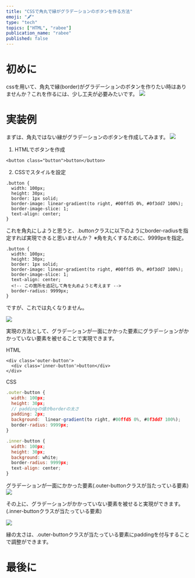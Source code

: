 ```yaml
---
title: "CSSで角丸で縁がグラデーションのボタンを作る方法"
emoji: "🖋"
type: "tech"
topics: ["HTML", "rabee"]
publication_name: "rabee"
published: false
---
```


# 初めに
cssを用いて、角丸で縁(border)がグラデーションのボタンを作りたい時はありませんか？これを作るには、少し工夫が必要みたいです。
![](https://storage.googleapis.com/zenn-user-upload/33ee23676595-20230415.png)
# 実装例
まずは、角丸ではない縁がグラデーションのボタンを作成してみます。
![](https://storage.googleapis.com/zenn-user-upload/32c34838cc67-20230415.png)

1. HTMLでボタンを作成
```
<button class="button">button</button>
```
2. CSSでスタイルを設定

```
.button {
  width: 100px;
  height: 30px;
  border: 1px solid;
  border-image: linear-gradient(to right, #00ffd5 0%, #0f3dd7 100%);
  border-image-slice: 1; 
  text-align: center;
}
```

これを角丸にしようと思うと、.buttonクラスに以下のようにborder-radiusを指定すれば実現できると思いませんか？
※角を丸くするために、9999pxを指定。
```
.button {
  width: 100px;
  height: 30px;
  border: 1px solid;
  border-image: linear-gradient(to right, #00ffd5 0%, #0f3dd7 100%);
  border-image-slice: 1; 
  text-align: center;
  <!-- この箇所を追記して角を丸めようと考えます -->
  border-radius: 9999px;
}
```
ですが、これでは丸くなりません。

![](https://storage.googleapis.com/zenn-user-upload/32c34838cc67-20230415.png)


実現の方法として、グラデーションが一面にかかった要素にグラデーションがかかっていない要素を被せることで実現できます。

HTML
```
<div class='outer-button'>
  <div class='inner-button'>button</div>
</div>
```
CSS
```js
.outer-button {
  width: 100px;
  height: 30px;
  // paddingの値がborderの太さ
  padding: 2px;
  background:  linear-gradient(to right, #00ffd5 0%, #0f3dd7 100%);
  border-radius: 9999px;
}

.inner-button {
  width: 100px;
  height: 30px;
  background: white;
  border-radius: 9999px;
  text-align: center;
}
```
グラデーションが一面にかかった要素(.outer-buttonクラスが当たっている要素)
![](https://storage.googleapis.com/zenn-user-upload/557fe15396af-20230415.png)

その上に、グラデーションがかかっていない要素を被せると実現ができます。(.inner-buttonクラスが当たっている要素)

![](https://storage.googleapis.com/zenn-user-upload/33ee23676595-20230415.png)

縁の太さは、.outer-buttonクラスが当たっている要素にpaddingを付与することで調整ができます。

# 最後に
